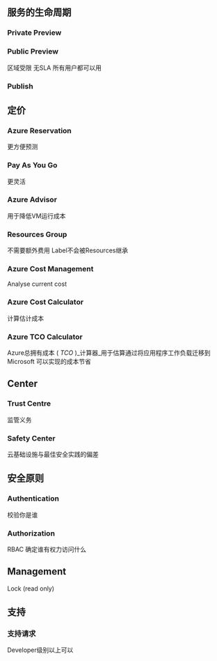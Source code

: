 ## 服务的生命周期
### Private Preview
### Public Preview
区域受限
无SLA
所有用户都可以用
### Publish

## 定价
### Azure Reservation
更方便预测
### Pay As You Go
更灵活

### Azure Advisor
用于降低VM运行成本

### Resources Group
不需要额外费用
Label不会被Resources继承

### Azure Cost Management 
Analyse current cost

### Azure Cost Calculator
计算估计成本

### Azure TCO Calculator 
Azure总拥有成本 ( _TCO_ )_计算器_用于估算通过将应用程序工作负载迁移到 Microsoft 可以实现的成本节省

## Center
### Trust Centre
监管义务
### Safety Center
云基础设施与最佳安全实践的偏差
## 安全原则
### Authentication
校验你是谁
### Authorization
RBAC
确定谁有权力访问什么

## Management
Lock (read only)

## 支持
### 支持请求
Developer级别以上可以



